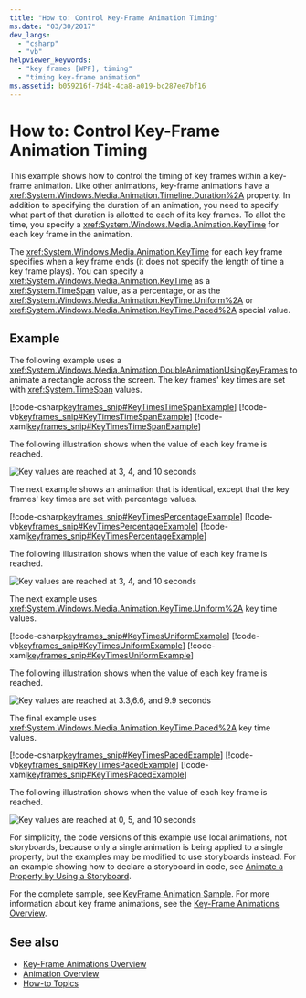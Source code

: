```yaml
---
title: "How to: Control Key-Frame Animation Timing"
ms.date: "03/30/2017"
dev_langs:
  - "csharp"
  - "vb"
helpviewer_keywords:
  - "key frames [WPF], timing"
  - "timing key-frame animation"
ms.assetid: b059216f-7d4b-4ca8-a019-bc287ee7bf16
---
```


# How to: Control Key-Frame Animation Timing

This example shows how to control the timing of key frames within a key-frame animation. Like other animations, key-frame animations have a <xref:System.Windows.Media.Animation.Timeline.Duration%2A> property. In addition to specifying the duration of an animation, you need to specify what part of that duration is allotted to each of its key frames. To allot the time, you specify a <xref:System.Windows.Media.Animation.KeyTime> for each key frame in the animation.

The <xref:System.Windows.Media.Animation.KeyTime> for each key frame specifies when a key frame ends (it does not specify the length of time a key frame plays). You can specify a <xref:System.Windows.Media.Animation.KeyTime> as a <xref:System.TimeSpan> value, as a percentage, or as the <xref:System.Windows.Media.Animation.KeyTime.Uniform%2A> or <xref:System.Windows.Media.Animation.KeyTime.Paced%2A> special value.

## Example

The following example uses a <xref:System.Windows.Media.Animation.DoubleAnimationUsingKeyFrames> to animate a rectangle across the screen. The key frames' key times are set with <xref:System.TimeSpan> values.

[!code-csharp[keyframes_snip#KeyTimesTimeSpanExample](~/samples/snippets/csharp/VS_Snippets_Wpf/keyframes_snip/CSharp/KeyTimesExample.cs#keytimestimespanexample)]
[!code-vb[keyframes_snip#KeyTimesTimeSpanExample](~/samples/snippets/visualbasic/VS_Snippets_Wpf/keyframes_snip/visualbasic/keytimesexample.vb#keytimestimespanexample)]
[!code-xaml[keyframes_snip#KeyTimesTimeSpanExample](~/samples/snippets/xaml/VS_Snippets_Wpf/keyframes_snip/XAML/KeyTimesExample.xaml#keytimestimespanexample)]

The following illustration shows when the value of each key frame is reached.

![Key values are reached at 3, 4, and 10 seconds](./media/graphicsmm-keyframe-keytime1-timespan.png "graphicsmm_keyframe_keytime1_timespan")

The next example shows an animation that is identical, except that the key frames' key times are set with percentage values.

[!code-csharp[keyframes_snip#KeyTimesPercentageExample](~/samples/snippets/csharp/VS_Snippets_Wpf/keyframes_snip/CSharp/KeyTimesExample.cs#keytimespercentageexample)]
[!code-vb[keyframes_snip#KeyTimesPercentageExample](~/samples/snippets/visualbasic/VS_Snippets_Wpf/keyframes_snip/visualbasic/keytimesexample.vb#keytimespercentageexample)]
[!code-xaml[keyframes_snip#KeyTimesPercentageExample](~/samples/snippets/xaml/VS_Snippets_Wpf/keyframes_snip/XAML/KeyTimesExample.xaml#keytimespercentageexample)]

The following illustration shows when the value of each key frame is reached.

![Key values are reached at 3, 4, and 10 seconds](./media/graphicsmm-keyframe-keytime2-percentage.png "graphicsmm_keyframe_keytime2_percentage")

The next example uses <xref:System.Windows.Media.Animation.KeyTime.Uniform%2A> key time values.

[!code-csharp[keyframes_snip#KeyTimesUniformExample](~/samples/snippets/csharp/VS_Snippets_Wpf/keyframes_snip/CSharp/KeyTimesExample.cs#keytimesuniformexample)]
[!code-vb[keyframes_snip#KeyTimesUniformExample](~/samples/snippets/visualbasic/VS_Snippets_Wpf/keyframes_snip/visualbasic/keytimesexample.vb#keytimesuniformexample)]
[!code-xaml[keyframes_snip#KeyTimesUniformExample](~/samples/snippets/xaml/VS_Snippets_Wpf/keyframes_snip/XAML/KeyTimesExample.xaml#keytimesuniformexample)]

The following illustration shows when the value of each key frame is reached.

![Key values are reached at 3.3,6.6, and 9.9 seconds](./media/graphicsmm-keyframe-keytime3-uniform.png "graphicsmm_keyframe_keytime3_uniform")

The final example uses <xref:System.Windows.Media.Animation.KeyTime.Paced%2A> key time values.

[!code-csharp[keyframes_snip#KeyTimesPacedExample](~/samples/snippets/csharp/VS_Snippets_Wpf/keyframes_snip/CSharp/KeyTimesExample.cs#keytimespacedexample)]
[!code-vb[keyframes_snip#KeyTimesPacedExample](~/samples/snippets/visualbasic/VS_Snippets_Wpf/keyframes_snip/visualbasic/keytimesexample.vb#keytimespacedexample)]
[!code-xaml[keyframes_snip#KeyTimesPacedExample](~/samples/snippets/xaml/VS_Snippets_Wpf/keyframes_snip/XAML/KeyTimesExample.xaml#keytimespacedexample)]

The following illustration shows when the value of each key frame is reached.

![Key values are reached at 0, 5, and 10 seconds](./media/graphicsmm-keyframe-keytime4-paced.png "graphicsmm_keyframe_keytime4_paced")

For simplicity, the code versions of this example use local animations, not storyboards, because only a single animation is being applied to a single property, but the examples may be modified to use storyboards instead. For an example showing how to declare a storyboard in code, see [Animate a Property by Using a Storyboard](how-to-animate-a-property-by-using-a-storyboard.md).

For the complete sample, see [KeyFrame Animation Sample](https://go.microsoft.com/fwlink/?LinkID=160012). For more information about key frame animations, see the [Key-Frame Animations Overview](key-frame-animations-overview.md).

## See also

- [Key-Frame Animations Overview](key-frame-animations-overview.md)
- [Animation Overview](animation-overview.md)
- [How-to Topics](animation-and-timing-how-to-topics.md)
